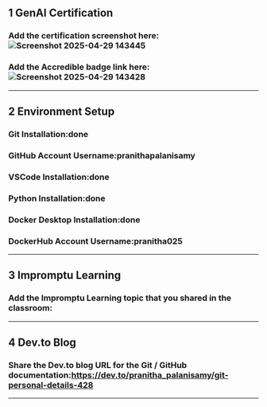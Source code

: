 ## 1 GenAI Certification
### Add the certification screenshot here:![Screenshot 2025-04-29 143445](https://github.com/user-attachments/assets/707b02ea-adeb-486c-a657-92552f9122a4)

### Add the Accredible badge link here:![Screenshot 2025-04-29 143428](https://github.com/user-attachments/assets/5c246fb1-e0a2-4313-96bd-8061590f2a10)


-----
## 2 Environment Setup
### Git Installation:done
### GitHub Account Username:pranithapalanisamy
### VSCode Installation:done
### Python Installation:done
### Docker Desktop Installation:done
### DockerHub Account Username:pranitha025
-----
## 3 Impromptu Learning
### Add the Impromptu Learning topic that you shared in the classroom:
-----
## 4 Dev.to Blog
### Share the Dev.to blog URL for the Git / GitHub documentation:https://dev.to/pranitha_palanisamy/git-personal-details-428
-----
